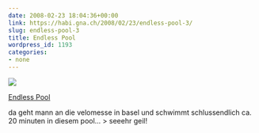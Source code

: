 ```yaml
---
date: 2008-02-23 18:04:36+00:00
link: https://habi.gna.ch/2008/02/23/endless-pool-3/
slug: endless-pool-3
title: Endless Pool
wordpress_id: 1193
categories:
- none
---
```



 [![](https://static.flickr.com/3087/2285232853_6ef27d8d63_m.jpg)](https://www.flickr.com/photos/habi/2285232853/)
   

 
  [Endless Pool](https://www.flickr.com/photos/habi/2285232853/)
    

 



da geht mann an die velomesse in basel und schwimmt schlussendlich ca. 20 minuten in diesem pool... > seeehr geil!
  

